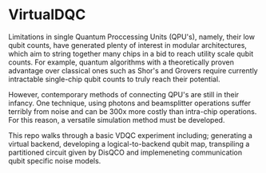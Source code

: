 # VirtualDQC

Limitations in single Quantum Proccessing Units (QPU's), namely, their low qubit counts, have generated plenty of interest in modular architectures, which aim to string together many chips in a bid to reach utility scale qubit counts. For example, quantum algorithms with a theoretically proven advantage over classical ones such as Shor's and Grovers require currently intractable single-chip qubit counts to truly reach their potential. 

However, contemporary methods of connecting QPU's are still in their infancy. One technique, using photons and beamsplitter operations suffer terribly from noise and can be 300x more costly than intra-chip operations. For this reason, a versatile simulation method must be developed.

This repo walks through a basic VDQC experiment including; generating a virtual backend, developing a logical-to-backend qubit map, transpiling a partitioned circuit given by DisQCO and implemeneting communication qubit specific noise models.
